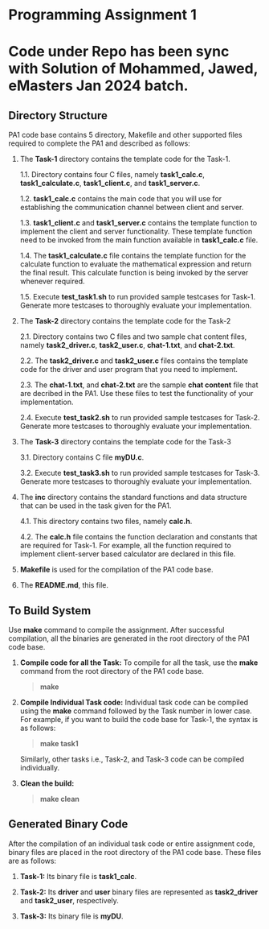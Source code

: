 # Programming Assignment 1

# Code under Repo has been sync with Solution of Mohammed, Jawed, eMasters Jan 2024 batch.

## Directory Structure
PA1 code base contains 5 directory, Makefile and other supported files required to complete the PA1 and described as follows:

1. The **Task-1** directory contains the template code for the Task-1.

    1.1. Directory contains four C files, namely **task1_calc.c**, **task1_calculate.c**, **task1_client.c**, and **task1_server.c**.

    1.2. **task1_calc.c** contains the main code that you will use for establishing the communication channel between client and server.

    1.3. **task1_client.c** and **task1_server.c** contains the template function to implement the client and server functionality. These template function need to be invoked from the main function available in  **task1_calc.c** file.

    1.4. The **task1_calculate.c** file contains the template function for the calculate function to evaluate the mathematical expression and return the final result. This calculate function is being invoked by the server whenever required.

    1.5. Execute **test\_task1.sh** to run provided sample testcases for Task-1. Generate more testcases to thoroughly evaluate your implementation.


2. The **Task-2** directory contains the template code for the Task-2

    2.1. Directory contains two C files and two sample chat content files, namely **task2_driver.c**, **task2_user.c**, **chat-1.txt**, and **chat-2.txt**.

    2.2. The **task2_driver.c** and **task2_user.c** files contains the template code for the driver and user program that you need to implement.

    2.3. The **chat-1.txt**, and **chat-2.txt** are the sample **chat content** file that are decribed in the PA1. Use these files to test the functionality of your implementation.
    
    2.4. Execute **test\_task2.sh** to run provided sample testcases for Task-2. Generate more testcases to thoroughly evaluate your implementation.
    

3. The **Task-3** directory contains the template code for the Task-3

    3.1. Directory contains C file **myDU.c**.
    
    3.2. Execute **test\_task3.sh** to run provided sample testcases for Task-3. Generate more testcases to thoroughly evaluate your implementation.


4. The **inc** directory contains the standard functions and data structure that can be used in the task given for the PA1.

    4.1. This directory contains two files, namely **calc.h**.

    4.2. The **calc.h** file contains the function declaration and constants that are required for Task-1. For example, all the function required to implement client-server based calculator are declared in this file.


6. **Makefile** is used for the compilation of the PA1 code base.

7. The **README.md**, this file.


## To Build System
Use **make** command to compile the assignment. After successful compilation, all the binaries are generated in the root directory of the PA1 code base.

1. **Compile code for all the Task:** To compile for all the task, use the **make** command from the root directory of the PA1 code base.
    > **make**

2. **Compile Individual Task code:** Individual task code can be compiled using the **make** command followed by the Task number in lower case. For example, if you want to build the code base for Task-1, the syntax is as follows:
    > **make task1**

    Similarly, other tasks i.e., Task-2, and Task-3 code can be compiled individually.

3. **Clean the build:**
    > **make clean**

## Generated Binary Code
After the compilation of an individual task code or entire assignment code, binary files are placed in the root directory of the PA1 code base. These files are as follows:

1. **Task-1:** Its binary file is **task1_calc**.

2. **Task-2:** Its **driver** and **user** binary files are represented as **task2_driver** and **task2_user**, respectively.

3. **Task-3:** Its binary file is **myDU**.

